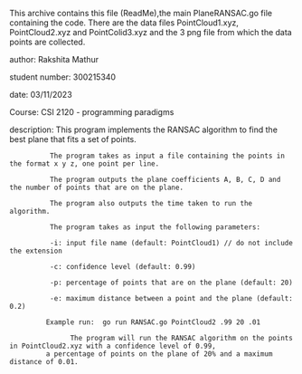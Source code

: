 This archive contains this file (ReadMe),the main PlaneRANSAC.go file containing the code. There are the data files PointCloud1.xyz, PointCloud2.xyz and PointColid3.xyz and the 3 png file from which the data points are collected.

author: Rakshita Mathur

student number: 300215340

date: 03/11/2023

Course: CSI 2120 - programming paradigms

description: This program implements the RANSAC algorithm to find the best plane that fits a set of points.

              The program takes as input a file containing the points in the format x y z, one point per line.
              
              The program outputs the plane coefficients A, B, C, D and the number of points that are on the plane.
              
              The program also outputs the time taken to run the algorithm.
              
              The program takes as input the following parameters:
              
              -i: input file name (default: PointCloud1) // do not include the extension
              
              -c: confidence level (default: 0.99)
              
              -p: percentage of points that are on the plane (default: 20)
              
              -e: maximum distance between a point and the plane (default: 0.2)
              
             Example run:  go run RANSAC.go PointCloud2 .99 20 .01
             
 			       The program will run the RANSAC algorithm on the points in PointCloud2.xyz with a confidence level of 0.99,
             a percentage of points on the plane of 20% and a maximum distance of 0.01.

